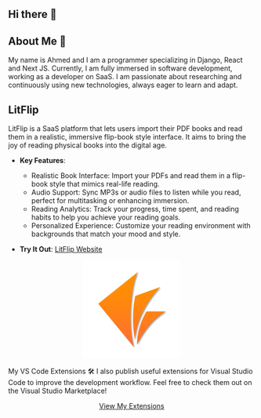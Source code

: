 ## Hi there 👋

## About Me 👤

My name is Ahmed and I am a programmer specializing in Django, React and Next JS. Currently, I am fully immersed in software development, working as a developer on SaaS. I am passionate about researching and continuously using new technologies, always eager to learn and adapt.

## LitFlip

LitFlip is a SaaS platform that lets users import their PDF books and read them in a realistic, immersive flip-book style interface. It aims to bring the joy of reading physical books into the digital age.

- **Key Features**:
  - Realistic Book Interface: Import your PDFs and read them in a flip-book style that mimics real-life reading.
  - Audio Support: Sync MP3s or audio files to listen while you read, perfect for multitasking or enhancing immersion.
  - Reading Analytics: Track your progress, time spent, and reading habits to help you achieve your reading goals.
  - Personalized Experience: Customize your reading environment with backgrounds that match your mood and style.

- **Try It Out**: [LitFlip Website](https://www.litflip.app/)

<p align="center">
  <img src="https://github.com/Ahmed48-C/Ahmed48-C/blob/main/logo-transparent.png?raw=true" width="200px" alt="LitFlip Logo"/>
</p>

My VS Code Extensions 🛠️
I also publish useful extensions for Visual Studio Code to improve the development workflow. Feel free to check them out on the Visual Studio Marketplace!

<p align="center"> <a href="https://marketplace.visualstudio.com/publishers/ahmed-maki" target="_blank">View My Extensions</a> </p>
